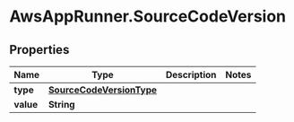 # AwsAppRunner.SourceCodeVersion

## Properties

Name | Type | Description | Notes
------------ | ------------- | ------------- | -------------
**type** | [**SourceCodeVersionType**](SourceCodeVersionType.md) |  | 
**value** | **String** |  | 


